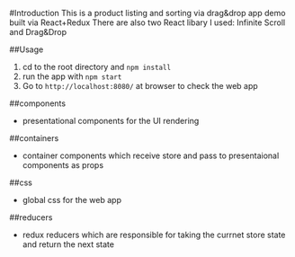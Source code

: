 #Introduction
This is a product listing and sorting via drag&drop app demo built via React+Redux
There are also two React libary I used: Infinite Scroll and Drag&Drop


##Usage

1. cd to the root directory and `npm install` 
2. run the app with `npm start`
3. Go to `http://localhost:8080/` at browser to check the web app


##components
- presentational components for the UI rendering

##containers
- container components which receive store and pass to presentaional components as props


##css
- global css for the web app


##reducers
- redux reducers which are responsible for taking the currnet store state and return the next state

